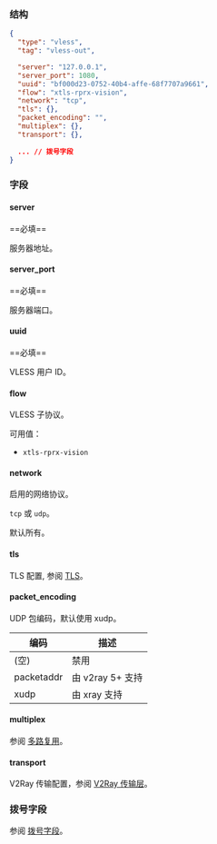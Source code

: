 ### 结构

```json
{
  "type": "vless",
  "tag": "vless-out",

  "server": "127.0.0.1",
  "server_port": 1080,
  "uuid": "bf000d23-0752-40b4-affe-68f7707a9661",
  "flow": "xtls-rprx-vision",
  "network": "tcp",
  "tls": {},
  "packet_encoding": "",
  "multiplex": {},
  "transport": {},
  
  ... // 拨号字段
}
```

### 字段

#### server

==必填==

服务器地址。

#### server_port

==必填==

服务器端口。

#### uuid

==必填==

VLESS 用户 ID。

#### flow

VLESS 子协议。

可用值：

* `xtls-rprx-vision`

#### network

启用的网络协议。

`tcp` 或 `udp`。

默认所有。

#### tls

TLS 配置, 参阅 [TLS](/zh/configuration/shared/tls/#outbound)。

#### packet_encoding

UDP 包编码，默认使用 xudp。

| 编码         | 描述            |
|------------|---------------|
| (空)        | 禁用            |
| packetaddr | 由 v2ray 5+ 支持 |
| xudp       | 由 xray 支持     |

#### multiplex

参阅 [多路复用](/zh/configuration/shared/multiplex#outbound)。

#### transport

V2Ray 传输配置，参阅 [V2Ray 传输层](/zh/configuration/shared/v2ray-transport/)。

### 拨号字段

参阅 [拨号字段](/zh/configuration/shared/dial/)。
